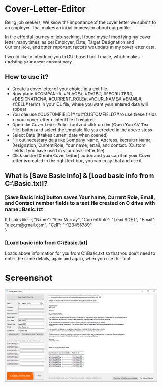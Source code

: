 # Cover-Letter-Editor

Being job seekers, We know the importance of the cover letter we submit to an employer. That makes an initial impression about our profile.

In the effortful journey of job-seeking, I found myself modifying my cover letter many times, as per Employer, Date, Target Designation and Current Role, and other important factors we update in my cover letter data.

I would like to introduce you to GUI based tool I made, which makes updating your cover content easy -

## How to use it?
- Create a cover letter of your choice in a text file.
- Now place #COMPANY#, #PLACE#, #DATE#, #RECRUITER#, #DESIGNATION#, #CURRENT_ROLE#, #YOUR_NAME#, #EMAIL#, #CELL# terms in your CL file, where you want your entered data will appear
- You can use #CUSTOMFIELD1# to #CUSTOMFIELD7# to use these fields in your cover letter content file if required
- Open the Cover Letter Editor tool and click on the [Open You CV Text File] button and select the template file you created in the above steps
- Select Date (it takes current date when opened)
- Fill out necessary data like Company Name, Address, Recruiter Name, Designation, Current Role, Your name, email, and contact. (Custom fields if you have used in your cover letter file)
- Click on the [Create Cover Letter] button and you can that your Cover letter is created in the right text box, you can copy that and use it.


## What is [Save Basic info] & [Load basic info from C:\Basic.txt]?

### [Save Basic info] button saves Your Name, Current Role, Email, and Contact number fields to a text file created on C drive with name=Basic.txt
It Looks like 
 {
	"Name": "Alex Murray",
	"CurrentRole": "Lead SDET",
	"Email": "alex.m@gmail.com",
	"Cell": "+123456789"	
}

### [Load basic info from C:\Basic.txt]
Loads above information for you from C:\Basic.txt so that you don't need to enter the same details, again and again, when you use this tool.




# Screenshot
![UI](CLE.PNG)
